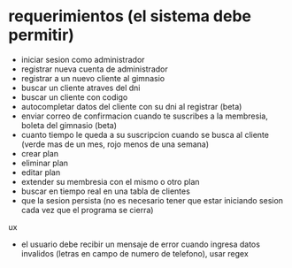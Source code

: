 # requerimientos (el sistema debe permitir)

- iniciar sesion como administrador
- registrar nueva cuenta de administrador
- registrar a un nuevo cliente al gimnasio
- buscar un cliente atraves del dni
- buscar un cliente con codigo
- autocompletar datos del cliente con su dni al registrar (beta)
- enviar correo de confirmacion cuando te suscribes a la membresia, boleta del gimnasio (beta)
- cuanto tiempo le queda a su suscripcion cuando se busca al cliente (verde mas de un mes, rojo menos de una semana)
- crear plan
- eliminar plan
- editar plan
- extender su membresia con el mismo o otro plan
- buscar en tiempo real en una tabla de clientes
- que la sesion persista (no es necesario tener que estar iniciando sesion cada vez que el programa se cierra)

ux
- el usuario debe recibir un mensaje de error cuando ingresa datos invalidos (letras en campo de numero de telefono), usar regex
